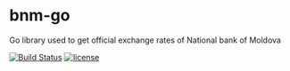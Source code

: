 # bnm-go
Go library used to get official exchange rates of National bank of Moldova

[![Build Status](https://travis-ci.org/OsoianMarcel/bnm-go.svg?branch=master)](https://travis-ci.org/OsoianMarcel/bnm-go)
[![license](https://img.shields.io/github/license/mashape/apistatus.svg)](https://github.com/OsoianMarcel/bnm-go/blob/master/LICENSE)

